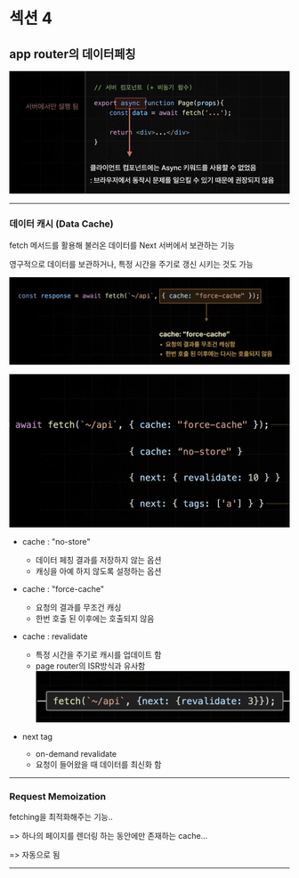 # 섹션 4

## app router의 데이터페칭

![alt text](image.png)

---

### 데이터 캐시 (Data Cache)

fetch 메서드를 활용해 불러온 데이터를 Next 서버에서 보관하는 기능

영구적으로 데이터를 보관하거나, 특정 시간을 주기로 갱신 시키는 것도 가능

![alt text](image-1.png)

![alt text](image-2.png)

- cache : "no-store"

  - 데이터 페칭 결과를 저장하지 않는 옵션
  - 캐싱을 아예 하지 않도록 설정하는 옵션

- cache : "force-cache"

  - 요청의 결과를 무조건 캐싱
  - 한번 호출 된 이후에는 호출되지 않음

- cache : revalidate

  - 특정 시간을 주기로 캐시를 업데이트 함
  - page router의 ISR방식과 유사함
    ![alt text](image-3.png)

- next tag
  - on-demand revalidate
  - 요청이 들어왔을 때 데이터를 최신화 함

---

### Request Memoization

fetching을 최적화해주는 기능..

=> 하나의 페이지를 렌더링 하는 동안에만 존재하는 cache...

=> 자동으로 됨

---
